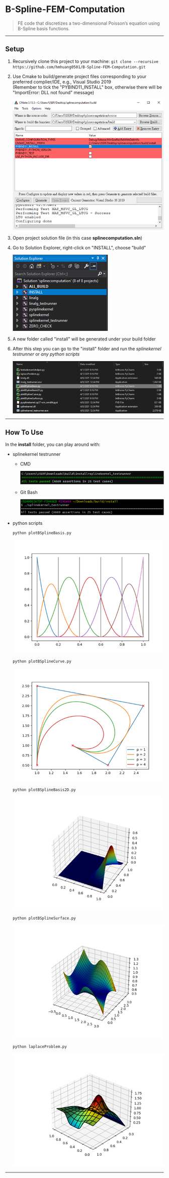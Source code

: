 B-Spline-FEM-Computation
=======================

> FE code that discretizes a two-dimensional Poisson’s equation using B-Spline basis functions.

---

## Setup
1. Recursively clone this project to your machine: `git clone --recursive https://github.com/hmhuang0501/B-Spline-FEM-Computation.git`
2. Use Cmake to build/generate project files corresponding to your preferred complier/IDE, e.g., Visual Studio 2019  
   (Remember to tick the "PYBIND11_INSTALL" box, otherwise there will be "ImportError: DLL not found" message)  
   
   ![cmake](figures/cmake.png)
3. Open project solution file (in this case **splinecomputation.sln**)
4. Go to Solution Explorer, right-click on "INSTALL", choose "build"  

   ![install](figures/install.png)
5. A new folder called "install" will be generated under your build folder
6. After this step you can go to the "install" folder and run the _splinekernel testrunner_ or _any python scripts_

   ![installfolder](figures/installfolder.png)

---

## How To Use

In the **install** folder, you can play around with:

- splinekernel testrunner
  - CMD
  
    ![cmd_test](figures/cmd_test.png)
  - Git Bash
  
    ![gitbash_test](figures/gitbash_test.png)
- python scripts
  ```python
  python plotBSplineBasis.py
  ``` 
  ![plotBSplineBasis.py](figures/plotBSplineBasis.py.png)  
  
  ```python
  python plotBSplineCurve.py
  ```
  ![plotBSplineCurve.py](figures/plotBSplineCurve.py.png)  
  
  ```python
  python plotBSplineBasis2D.py
  ```
  ![plotBSplineBasis2D.py](figures/plotBSplineBasis2D.py.png)  
  
  ```python
  python plotBSplineSurface.py
  ```
  ![plotBSplineSurface.py](figures/plotBSplineSurface.py.png)  
  
  ```python
  python laplaceProblem.py
  ```
  ![laplaceProblem.py](figures/laplaceProblem.py.png)  

---
